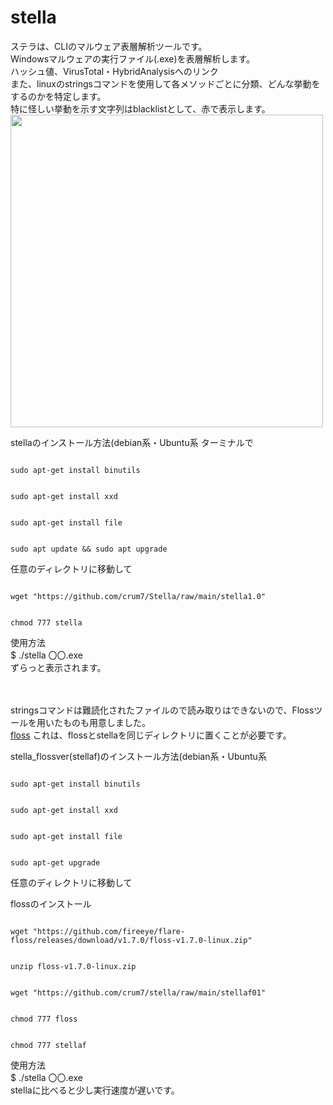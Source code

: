  
# stella
 
ステラは、CLIのマルウェア表層解析ツールです。<br>
Windowsマルウェアの実行ファイル(.exe)を表層解析します。<br>
ハッシュ値、VirusTotal・HybridAnalysisへのリンク<br>
また、linuxのstringsコマンドを使用して各メソッドごとに分類、どんな挙動をするのかを特定します。<br>
特に怪しい挙動を示す文字列はblacklistとして、赤で表示します。<br>
<img src="https://user-images.githubusercontent.com/72499679/130217115-7c5a4e03-a8c5-48e4-a184-a8ad12d35682.png" width=500>
 
 
stellaのインストール方法(debian系・Ubuntu系
ターミナルで
<pre><code>
sudo apt-get install binutils
</pre></code>
<pre><code>
sudo apt-get install xxd
</pre></code>
<pre><code>
sudo apt-get install file
</pre></code>
<pre><code>
sudo apt update && sudo apt upgrade
</pre></code>

任意のディレクトリに移動して

<pre><code>
wget "https://github.com/crum7/Stella/raw/main/stella1.0"
</pre></code>
<pre><code>
chmod 777 stella
</code></pre>

使用方法<br>
$ ./stella 〇〇.exe<br>
ずらっと表示されます。<br>
<br>
<br>

 
stringsコマンドは難読化されたファイルので読み取りはできないので、Flossツールを用いたものも用意しました。<br>
<a href="https://github.com/fireeye/flare-floss">floss</a>
これは、flossとstellaを同じディレクトリに置くことが必要です。
 
stella_flossver(stellaf)のインストール方法(debian系・Ubuntu系

<pre><code>
sudo apt-get install binutils
</code></pre>
<pre><code>
sudo apt-get install xxd
</code></pre>
<pre><code>
sudo apt-get install file
</code></pre>
<pre><code>
sudo apt-get upgrade
</code></pre>
任意のディレクトリに移動して
 
flossのインストール
<pre><code>
wget "https://github.com/fireeye/flare-floss/releases/download/v1.7.0/floss-v1.7.0-linux.zip"
</code></pre>
<pre><code>
unzip floss-v1.7.0-linux.zip
</code></pre>
<pre><code>
wget "https://github.com/crum7/stella/raw/main/stellaf01"
</code></pre>
<pre><code>
chmod 777 floss
</code></pre>
<pre><code>
chmod 777 stellaf
</code></pre>


使用方法<br>
$ ./stella 〇〇.exe<br>
stellaに比べると少し実行速度が遅いです。<br>



